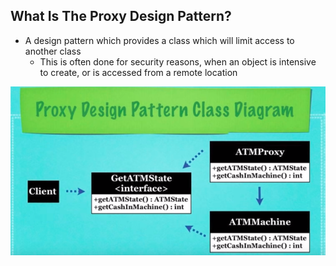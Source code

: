 ## What Is The Proxy Design Pattern?

* A design pattern which provides a class which will limit
  access to another class
  * This is often done for security reasons, when an object
    is intensive to create, or is accessed from a remote location


![Proxy_Design_Pattern_Diagram](res/Proxy-Design-Pattern-UML-Diagram.png)